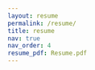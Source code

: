 ```yaml
---
layout: resume
permalink: /resume/
title: resume
nav: true
nav_order: 4
resume_pdf: Resume.pdf
---
```

